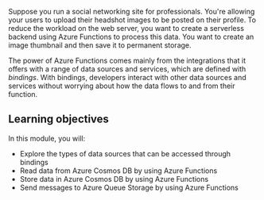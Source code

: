 Suppose you run a social networking site for professionals. You're allowing your users to upload their headshot images to be posted on their profile. To reduce the workload on the web server, you want to create a serverless backend using Azure Functions to process this data. You want to create an image thumbnail and then save it to permanent storage.

The power of Azure Functions comes mainly from the integrations that it offers with a range of data sources and services, which are defined with *bindings*. With bindings, developers interact with other data sources and services without worrying about how the data flows to and from their function.

## Learning objectives

In this module, you will:

- Explore the types of data sources that can be accessed through bindings
- Read data from Azure Cosmos DB by using Azure Functions
- Store data in Azure Cosmos DB by using Azure Functions
- Send messages to Azure Queue Storage by using Azure Functions
